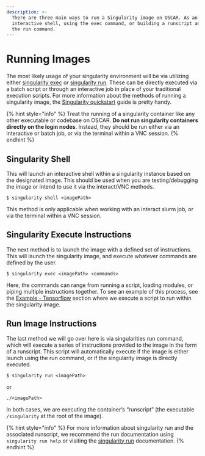 ```yaml
---
description: >-
  There are three main ways to run a Singularity image on OSCAR. As an
  interactive shell, using the exec command, or building a runscript and using
  the run command.
---
```


# Running Images

The most likely usage of your singularity environment will be via utilizing either [singularity exec](https://singularity.lbl.gov/docs-exec) or [singularity run](https://singularity.lbl.gov/docs-run). These can be directly executed via a batch script or through an interactive job in place of your traditional execution scripts. For more information about the methods of running a singularity image, the [Singularity quickstart](https://singularity.lbl.gov/quickstart) guide is pretty handy.

{% hint style="info" %}
Treat the running of a singularity container like any other executable or codebase on OSCAR. **Do not run singularity containers directly on the login nodes**. Instead, they should be run either via an interactive or batch job, or via the terminal within a VNC session.
{% endhint %}

## Singularity Shell

This will launch an interactive shell within a singularity instance based on the designated image. This should be used when you are testing/debugging the image or intend to use it via the interact/VNC methods.

```text
$ singularity shell <imagePath>
```

This method is only applicable when working with an interact slurm job, or via the terminal within a VNC session.

## Singularity Execute Instructions

The next method is to launch the image with a defined set of instructions. This will launch the singularity image, and execute whatever commands are defined by the user.

```text
$ singularity exec <imagePath> <commands>
```

Here, the commands can range from running a script, loading modules, or piping multiple instructions together. To see an example of this process, see the [Example - Tensorflow](example-tensorflow.md) section where we execute a script to run within the singularity image.

## Run Image Instructions

The last method we will go over here is via singularities run command, which will execute a series of instructions provided to the image in the form of a runscript. This script will automatically execute if the image is either launch using the run command, or if the singularity image is directly executed.

```text
$ singularity run <imagePath>
```

or

```text
./<imagePath>
```

In both cases, we are executing the container’s “runscript” \(the executable `/singularity` at the root of the image\).

{% hint style="info" %}
For more information about singularity run and the associated runscript, we recommend the run documentation using `singularity run help` or visiting the [singularity run](https://singularity.lbl.gov/docs-run) documentation.
{% endhint %}

